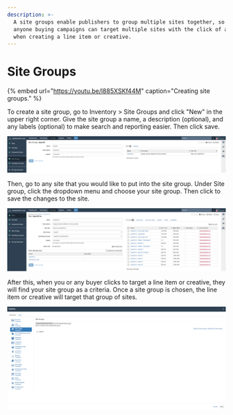 ```yaml
---
description: >-
  A site groups enable publishers to group multiple sites together, so that
  anyone buying campaigns can target multiple sites with the click of a button
  when creating a line item or creative.
---
```


# Site Groups

{% embed url="https://youtu.be/l885XSKf44M" caption="Creating site groups." %}

To create a site group, go to Inventory &gt; Site Groups and click "New" in the upper right corner. Give the site group a name, a description \(optional\), and any labels \(optional\) to make search and reporting easier.  Then click save.

![Creating a site group.](../../../.gitbook/assets/202003-site-group.png)

Then, go to any site that you would like to put into the site group. Under Site group, click the dropdown menu and choose your site group. Then click to save the changes to the site. 

![Each site you create can be placed under one of your site groups. ](../../../.gitbook/assets/202003-site.png)

After this, when you or any buyer clicks to target a line item or creative, they will find your site group as a criteria. Once a site group is chosen, the line item or creative will target that group of sites. 

![Site group targeting.](../../../.gitbook/assets/201811-advertising-line-item-site-group-targeting.png)

